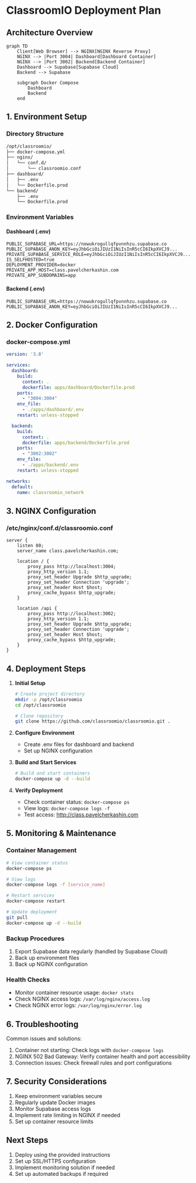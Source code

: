 # ClassroomIO Deployment Plan

## Architecture Overview

```mermaid
graph TD
    Client[Web Browser] --> NGINX[NGINX Reverse Proxy]
    NGINX --> |Port 3004| Dashboard[Dashboard Container]
    NGINX --> |Port 3002| Backend[Backend Container]
    Dashboard --> Supabase[Supabase Cloud]
    Backend --> Supabase
    
    subgraph Docker Compose
        Dashboard
        Backend
    end
```

## 1. Environment Setup

### Directory Structure
```bash
/opt/classroomio/
├── docker-compose.yml
├── nginx/
│   └── conf.d/
│       └── classroomio.conf
├── dashboard/
│   ├── .env
│   └── Dockerfile.prod
└── backend/
    ├── .env
    └── Dockerfile.prod
```

### Environment Variables

#### Dashboard (.env)
```env
PUBLIC_SUPABASE_URL=https://nowukrogullqfpvnnhzu.supabase.co
PUBLIC_SUPABASE_ANON_KEY=eyJhbGciOiJIUzI1NiIsInR5cCI6IkpXVCJ9...
PRIVATE_SUPABASE_SERVICE_ROLE=eyJhbGciOiJIUzI1NiIsInR5cCI6IkpXVCJ9...
IS_SELFHOSTED=true
DEPLOYMENT_PROVIDER=docker
PRIVATE_APP_HOST=class.pavelcherkashin.com
PRIVATE_APP_SUBDOMAINS=app
```

#### Backend (.env)
```env
PUBLIC_SUPABASE_URL=https://nowukrogullqfpvnnhzu.supabase.co
PUBLIC_SUPABASE_ANON_KEY=eyJhbGciOiJIUzI1NiIsInR5cCI6IkpXVCJ9...
```

## 2. Docker Configuration

### docker-compose.yml
```yaml
version: '3.8'

services:
  dashboard:
    build:
      context: .
      dockerfile: apps/dashboard/Dockerfile.prod
    ports:
      - "3004:3004"
    env_file:
      - ./apps/dashboard/.env
    restart: unless-stopped

  backend:
    build:
      context: .
      dockerfile: apps/backend/Dockerfile.prod
    ports:
      - "3002:3002"
    env_file:
      - ./apps/backend/.env
    restart: unless-stopped

networks:
  default:
    name: classroomio_network
```

## 3. NGINX Configuration

### /etc/nginx/conf.d/classroomio.conf
```nginx
server {
    listen 80;
    server_name class.pavelcherkashin.com;

    location / {
        proxy_pass http://localhost:3004;
        proxy_http_version 1.1;
        proxy_set_header Upgrade $http_upgrade;
        proxy_set_header Connection 'upgrade';
        proxy_set_header Host $host;
        proxy_cache_bypass $http_upgrade;
    }

    location /api {
        proxy_pass http://localhost:3002;
        proxy_http_version 1.1;
        proxy_set_header Upgrade $http_upgrade;
        proxy_set_header Connection 'upgrade';
        proxy_set_header Host $host;
        proxy_cache_bypass $http_upgrade;
    }
}
```

## 4. Deployment Steps

1. **Initial Setup**
   ```bash
   # Create project directory
   mkdir -p /opt/classroomio
   cd /opt/classroomio

   # Clone repository
   git clone https://github.com/classroomio/classroomio.git .
   ```

2. **Configure Environment**
   - Create .env files for dashboard and backend
   - Set up NGINX configuration

3. **Build and Start Services**
   ```bash
   # Build and start containers
   docker-compose up -d --build
   ```

4. **Verify Deployment**
   - Check container status: `docker-compose ps`
   - View logs: `docker-compose logs -f`
   - Test access: http://class.pavelcherkashin.com

## 5. Monitoring & Maintenance

### Container Management
```bash
# View container status
docker-compose ps

# View logs
docker-compose logs -f [service_name]

# Restart services
docker-compose restart

# Update deployment
git pull
docker-compose up -d --build
```

### Backup Procedures
1. Export Supabase data regularly (handled by Supabase Cloud)
2. Back up environment files
3. Back up NGINX configuration

### Health Checks
- Monitor container resource usage: `docker stats`
- Check NGINX access logs: `/var/log/nginx/access.log`
- Check NGINX error logs: `/var/log/nginx/error.log`

## 6. Troubleshooting

Common issues and solutions:
1. Container not starting: Check logs with `docker-compose logs`
2. NGINX 502 Bad Gateway: Verify container health and port accessibility
3. Connection issues: Check firewall rules and port configurations

## 7. Security Considerations

1. Keep environment variables secure
2. Regularly update Docker images
3. Monitor Supabase access logs
4. Implement rate limiting in NGINX if needed
5. Set up container resource limits

## Next Steps

1. Deploy using the provided instructions
2. Set up SSL/HTTPS configuration
3. Implement monitoring solution if needed
4. Set up automated backups if required